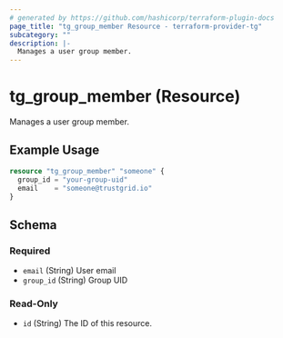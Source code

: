 ```yaml
---
# generated by https://github.com/hashicorp/terraform-plugin-docs
page_title: "tg_group_member Resource - terraform-provider-tg"
subcategory: ""
description: |-
  Manages a user group member.
---
```


# tg_group_member (Resource)

Manages a user group member.

## Example Usage

```terraform
resource "tg_group_member" "someone" {
  group_id = "your-group-uid"
  email    = "someone@trustgrid.io"
}
```

<!-- schema generated by tfplugindocs -->
## Schema

### Required

- `email` (String) User email
- `group_id` (String) Group UID

### Read-Only

- `id` (String) The ID of this resource.


